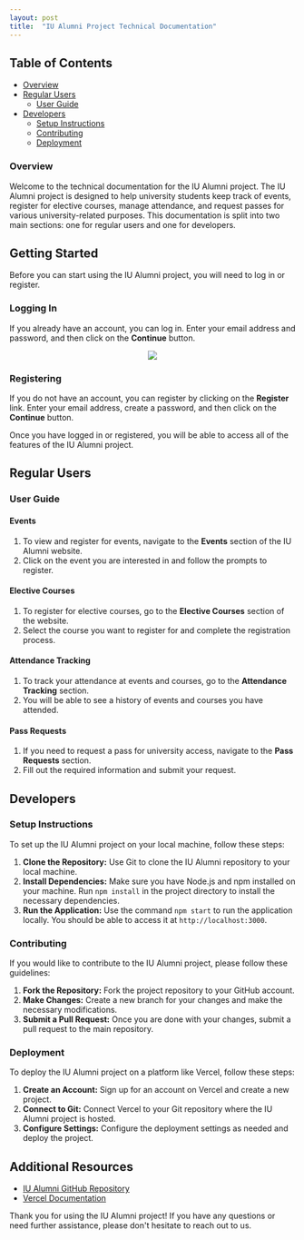 ```yaml
---
layout: post
title:  "IU Alumni Project Technical Documentation"
---
```


## Table of Contents

- [Overview](#Overview)
- [Regular Users](#Regular-Users)
    - [User Guide](#User-Guide)
- [Developers](#section-2)
    - [Setup Instructions](#Setup-Instructions)
    - [Contributing](#Contributing)
    - [Deployment](#Deployment)
    
### Overview <a name="Overview"></a>
Welcome to the technical documentation for the IU Alumni project. The IU Alumni project is designed to help university students keep track of events, register for elective courses, manage attendance, and request passes for various university-related purposes. This documentation is split into two main sections: one for regular users and one for developers. 


## Getting Started

Before you can start using the IU Alumni project, you will need to log in or register.

### Logging In

If you already have an account, you can log in. Enter your email address and password, and then click on the **Continue** button.

<p align="center">
  <img src="assets/Screenshot_8.png" />
</p>

### Registering

If you do not have an account, you can register by clicking on the **Register** link. Enter your email address, create a password, and then click on the **Continue** button.

Once you have logged in or registered, you will be able to access all of the features of the IU Alumni project.

## Regular Users <a name="Regular-Users"></a>

### User Guide <a name="User-Guide "></a>

#### Events

1. To view and register for events, navigate to the **Events** section of the IU Alumni website.
2. Click on the event you are interested in and follow the prompts to register.

#### Elective Courses

1. To register for elective courses, go to the **Elective Courses** section of the website.
2. Select the course you want to register for and complete the registration process.

#### Attendance Tracking

1. To track your attendance at events and courses, go to the **Attendance Tracking** section.
2. You will be able to see a history of events and courses you have attended.

#### Pass Requests

1. If you need to request a pass for university access, navigate to the **Pass Requests** section.
2. Fill out the required information and submit your request.

## Developers <a name="Developers"></a>

### Setup Instructions <a name="Setup-Instructions"></a>

To set up the IU Alumni project on your local machine, follow these steps:

1. **Clone the Repository:** Use Git to clone the IU Alumni repository to your local machine.
2. **Install Dependencies:** Make sure you have Node.js and npm installed on your machine. Run `npm install` in the project directory to install the necessary dependencies.
3. **Run the Application:** Use the command `npm start` to run the application locally. You should be able to access it at `http://localhost:3000`.

### Contributing <a name="Contributing"></a>

If you would like to contribute to the IU Alumni project, please follow these guidelines:

1. **Fork the Repository:** Fork the project repository to your GitHub account.
2. **Make Changes:** Create a new branch for your changes and make the necessary modifications.
3. **Submit a Pull Request:** Once you are done with your changes, submit a pull request to the main repository.

### Deployment <a name="Deployment"></a>

To deploy the IU Alumni project on a platform like Vercel, follow these steps:

1. **Create an Account:** Sign up for an account on Vercel and create a new project.
2. **Connect to Git:** Connect Vercel to your Git repository where the IU Alumni project is hosted.
3. **Configure Settings:** Configure the deployment settings as needed and deploy the project.

## Additional Resources

- [IU Alumni GitHub Repository](https://github.com/TheSharpOwl/inno-alumni-portal)
- [Vercel Documentation](https://vercel.com/docs)

Thank you for using the IU Alumni project! If you have any questions or need further assistance, please don't hesitate to reach out to us.